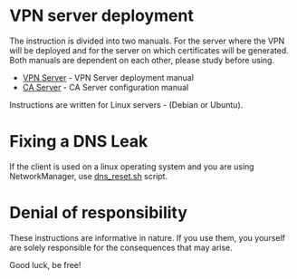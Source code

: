 # VPN server deployment
The instruction is divided into two manuals. For the server where the VPN will be deployed and for the server on which certificates will be generated. Both manuals are dependent on each other, please study before using.

- [VPN Server](https://github.com/vzx7/vpn-setup/blob/main/vpn_server.md) - VPN Server deployment manual
- [CA Server](https://github.com/vzx7/vpn-setup/blob/main/ca_server.md) - CA Server configuration manual

Instructions are written for Linux servers  - (Debian or Ubuntu).

# Fixing a DNS Leak
If the client is used on a linux operating system and you are using NetworkManager, use [dns_reset.sh](https://github.com/vzx7/vpn-setup/blob/main/dns_reset.sh) script.

# Denial of responsibility

These instructions are informative in nature. If you use them, you yourself are solely responsible for the consequences that may arise.

Good luck, be free!
